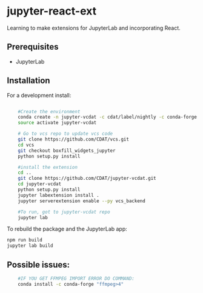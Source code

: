 # jupyter-react-ext

Learning to make extensions for JupyterLab and incorporating React.


## Prerequisites

* JupyterLab

## Installation

For a development install:

```bash

    #Create the environment
    conda create -n jupyter-vcdat -c cdat/label/nightly -c conda-forge -c cdat -c anaconda nodejs "python>3" vcs jupyterlab pip nb_conda
    source activate jupyter-vcdat

    # Go to vcs repo to update vcs code
    git clone https://github.com/CDAT/vcs.git
    cd vcs
    git checkout boxfill_widgets_jupyter
    python setup.py install

    #install the extension
    cd ..
    git clone https://github.com/CDAT/jupyter-vcdat.git
    cd jupyter-vcdat
    python setup.py install
    jupyter labextension install .
    jupyter serverextension enable --py vcs_backend

    #To run, got to jupyter-vcdat repo
    jupyter lab

```

To rebuild the package and the JupyterLab app:

```bash
npm run build
jupyter lab build
```

## Possible issues:

```bash
    #IF YOU GET FFMPEG IMPORT ERROR DO COMMAND:
    conda install -c conda-forge "ffmpeg>4"
```
